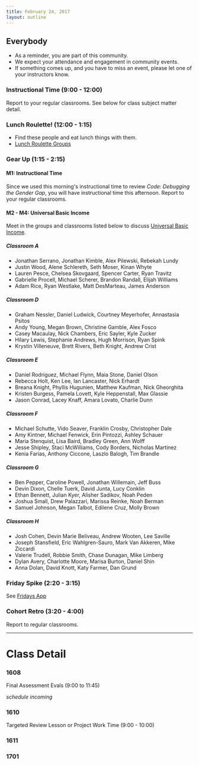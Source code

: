 ```yaml
---
title: February 24, 2017
layout: outline
---
```


## Everybody

- As a reminder, you are part of this community.
- We expect your attendance and engagement in community events.
- If something comes up, and you have to miss an event, please let one of your instructors know.

### Instructional Time (9:00 - 12:00)
Report to your regular classrooms. See below for class subject matter detail.

### Lunch Roulette! (12:00 - 1:15)

* Find these people and eat lunch things with them.
* [Lunch Roulette
  Groups](https://github.com/turingschool/interdisciplinary-planning/blob/master/groups/20170224.markdown)

### Gear Up (1:15 - 2:15)

#### M1: Instructional Time

Since we used this morning's instructional time to review _Code: Debugging the Gender Gap_, you will have instructional time this afternoon. Report to your regular classrooms.


#### M2 - M4: Universal Basic Income

Meet in the groups and classrooms listed below to discuss [Universal Basic Income](https://github.com/turingschool/gear-up/blob/master/universal_basic_income.markdown).


##### Classroom A

*   Jonathan Serrano, Jonathan Kimble, Alex Pilewski, Rebekah Lundy
*   Justin Wood, Alene Schlereth, Seth Moser, Kinan Whyte
*   Lauren Pesce, Chelsea Skovgaard, Spencer Carter, Ryan Travitz
*   Gabrielle Procell, Michael Scherer, Brandon Randall, Elijah Williams
*   Adam Rice, Ryan Westlake, Matt DesMarteau, James Anderson


##### Classroom D

*   Graham Nessler, Daniel Ludwick, Courtney Meyerhofer, Annastasia Psitos
*   Andy Young, Megan Brown, Christine Gamble, Alex Fosco
*   Casey Macaulay, Nick Chambers, Eric Sayler, Kyle Zucker
*   Hilary Lewis, Stephanie Andrews, Hugh Morrison, Ryan Spink
*   Krystin Villeneuve, Brett Rivers, Beth Knight, Andrew Crist


##### Classroom E

*   Daniel Rodriguez, Michael Flynn, Maia Stone, Daniel Olson
*   Rebecca Holt, Ken Lee, Ian Lancaster, Nick Erhardt
*   Breana Knight, Phyllis Hugunien, Matthew Kaufman, Nick Gheorghita
*   Kristen Burgess, Pamela Lovett, Kyle Heppenstall, Max Glassie
*   Jason Conrad, Lacey Knaff, Amara Lovato, Charlie Dunn


##### Classroom F

*   Michael Schutte, Vido Seaver, Franklin Crosby, Christopher Dale
*   Amy Kintner, Michael Fenwick, Erin Pintozzi, Ashley Schauer
*   Maria Stenquist, Lisa Baird, Bradley Green, Ann Wolff
*   Jesse Shipley, Staci McWilliams, Cody Borders, Nicholas Martinez
*   Kenia Farias, Anthony Ciccone, Laszlo Balogh, Tim Brandle


##### Classroom G

*   Ben Pepper, Caroline Powell, Jonathan Willemain, Jeff Buss
*   Devin Dixon, Chelle Tuerk, David Junta, Lucy Conklin
*   Ethan Bennett, Julian Kyer, Alisher Sadikov, Noah Peden
*   Joshua Small, Drew Palazzari, Marissa Reinke, Noah Berman
*   Samuel Johnson, Megan Talbot, Edilene Cruz, Molly Brown


##### Classroom H

*   Josh Cohen, Devin Marie Beliveau, Andrew Wooten, Lee Saville
*   Joseph Stansfield, Eric Wahlgren-Sauro, Mark Van Akkeren, Mike Ziccardi
*   Valerie Trudell, Robbie Smith, Chase Dunagan, Mike Limberg
*   Dylan Avery, Charlotte Moore, Marisa Burton, Daniel Shin
*   Anna Dolan, David Knott, Katy Farmer, Dan Grund


### Friday Spike (2:20 - 3:15)
See [Fridays App](https://turing-fridays.firebaseapp.com/)

### Cohort Retro (3:20 - 4:00)
Report to regular classrooms.

--------------------------------------------

# Class Detail

### 1608

Final Assessment Evals (9:00 to 11:45)

_schedule incoming_

### 1610

Targeted Review Lesson or Project Work Time (9:00 - 10:00)

### 1611

### 1701
